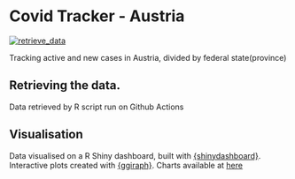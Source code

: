 # Covid Tracker - Austria

[![retrieve_data](https://github.com/carlosyanez/covid_austria_tracker/actions/workflows/retriever.yml/badge.svg)](https://github.com/carlosyanez/covid_austria_tracker/actions/workflows/retriever.yml)

Tracking active and new cases in Austria, divided by federal state(province)

## Retrieving the data.

Data retrieved by R script run on Github Actions


## Visualisation
Data visualised on a R Shiny dashboard, built with [{shinydashboard}](https://rstudio.github.io/shinydashboard/). Interactive plots created with [{ggiraph}](https://davidgohel.github.io/ggiraph/).
Charts available at [here](https://carlosyanezs.shinyapps.io/Covid_in_Austria/)
